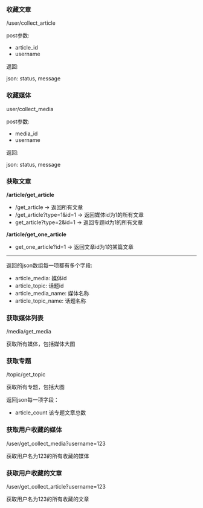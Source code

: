 

### 收藏文章

/user/collect_article

post参数:

* article_id
* username

返回:

json: status, message

### 收藏媒体

user/collect_media

post参数:

* media_id
* username

返回:

json: status, message

### 获取文章

**/article/get_article**

* /get_article -> 返回所有文章
* /get_article?type=1&id=1 -> 返回媒体id为1的所有文章
* get_article?type=2&id=1 -> 返回专题id为1的所有文章

**/article/get_one_article**

* get_one_article?id=1 -> 返回文章id为1的某篇文章

****

返回的json数组每一项都有多个字段:

* article_media: 媒体id
* article_topic: 话题id
* article_media_name: 媒体名称
* article_topic_name: 话题名称

### 获取媒体列表

/media/get_media

获取所有媒体，包括媒体大图

### 获取专题

/topic/get_topic

获取所有专题，包括大图

返回json每一项字段：

* article_count 该专题文章总数

### 获取用户收藏的媒体

/user/get_collect_media?username=123

获取用户名为123的所有收藏的媒体

### 获取用户收藏的文章

/user/get_collect_article?username=123

获取用户名为123的所有收藏的文章